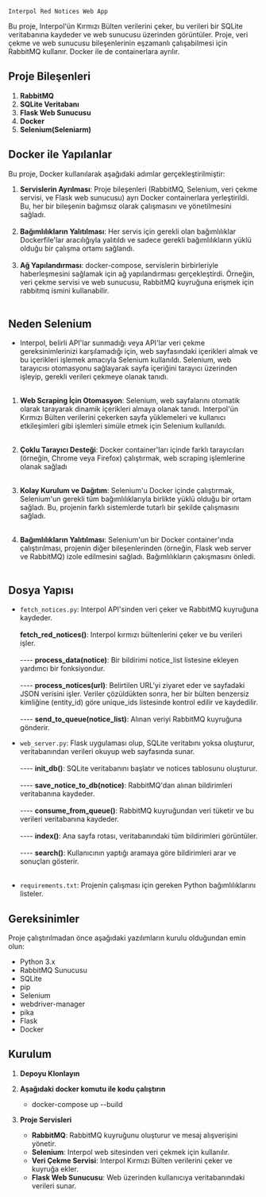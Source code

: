 `Interpol Red Notices Web App`

Bu proje, Interpol'ün Kırmızı Bülten verilerini çeker, bu verileri bir SQLite veritabanına kaydeder ve web sunucusu üzerinden görüntüler. Proje, veri çekme ve web sunucusu bileşenlerinin eşzamanlı çalışabilmesi için RabbitMQ kullanır. Docker ile de containerlara ayrılır.

## Proje Bileşenleri

1. **RabbitMQ**
2. **SQLite Veritabanı**
3. **Flask Web Sunucusu**
4. **Docker**
5. **Selenium(Seleniarm)** 

## Docker ile Yapılanlar
Bu proje, Docker kullanılarak aşağıdaki adımlar gerçekleştirilmiştir:

1. __Servislerin Ayrılması__: Proje bileşenleri (RabbitMQ, Selenium, veri çekme servisi, ve Flask web sunucusu) ayrı Docker containerlara yerleştirildi. Bu, her bir bileşenin bağımsız olarak çalışmasını ve yönetilmesini sağladı.<br><br>
2. __Bağımlılıkların Yalıtılması__: Her servis için gerekli olan bağımlılıklar Dockerfile'lar aracılığıyla yalıtıldı ve sadece gerekli bağımlılıkların yüklü olduğu bir çalışma ortamı sağlandı.<br><br>
3. __Ağ Yapılandırması__: docker-compose, servislerin birbirleriyle haberleşmesini sağlamak için ağ yapılandırması gerçekleştirdi. Örneğin, veri çekme servisi ve web sunucusu, RabbitMQ kuyruğuna erişmek için rabbitmq ismini kullanabilir.<br><br>

## Neden Selenium
- Interpol, belirli API'lar sunmadığı veya API'lar veri çekme gereksinimlerinizi karşılamadığı için, web sayfasındaki içerikleri almak ve bu içerikleri işlemek amacıyla Selenium kullanıldı. Selenium, web tarayıcısı otomasyonu sağlayarak sayfa içeriğini tarayıcı üzerinden işleyip, gerekli verileri çekmeye olanak tanıdı.<br><br>

1. **Web Scraping İçin Otomasyon**: Selenium, web sayfalarını otomatik olarak tarayarak dinamik içerikleri almaya olanak tanıdı. Interpol'ün Kırmızı Bülten verilerini çekerken sayfa yüklemeleri ve kullanıcı etkileşimleri gibi işlemleri simüle etmek için Selenium kullanıldı.<br><br>
2. **Çoklu Tarayıcı Desteği**: Docker container'ları içinde farklı tarayıcıları (örneğin, Chrome veya Firefox) çalıştırmak, web scraping işlemlerine olanak sağladı<br><br>
3. **Kolay Kurulum ve Dağıtım**: Selenium'u Docker içinde çalıştırmak, Selenium'un gerekli tüm bağımlılıklarıyla birlikte yüklü olduğu bir ortam sağladı. Bu, projenin farklı sistemlerde tutarlı bir şekilde çalışmasını sağladı.<br><br>

4. **Bağımlılıkların Yalıtılması**: Selenium'un bir Docker container'ında çalıştırılması, projenin diğer bileşenlerinden (örneğin, Flask web server ve RabbitMQ) izole edilmesini sağladı. Bağımlılıkların çakışmasını önledi.<br><br>
## Dosya Yapısı

- `fetch_notices.py`: Interpol API'sinden veri çeker ve RabbitMQ kuyruğuna kaydeder.<br><br>
        **fetch_red_notices()**: Interpol kırmızı bültenlerini çeker ve bu verileri işler.<br><br>
            ---- __process_data(notice)__: Bir bildirimi notice_list listesine ekleyen yardımcı bir fonksiyondur.<br><br>
            ---- __process_notices(url)__: Belirtilen URL'yi ziyaret eder ve sayfadaki JSON verisini işler. Veriler çözüldükten sonra, her bir bülten benzersiz kimliğine (entity_id) göre unique_ids  listesinde kontrol edilir ve kaydedilir.<br><br>
        ---- **send_to_queue(notice_list)**: Alınan veriyi RabbitMQ kuyruğuna gönderir.

- `web_server.py`: Flask uygulaması olup, SQLite veritabını yoksa oluşturur, veritabanından verileri okuyup web sayfasında sunar. <br><br>
    ---- **init_db()**: SQLite veritabanını başlatır ve notices tablosunu oluşturur.<br><br>
    ---- **save_notice_to_db(notice)**: RabbitMQ'dan alınan bildirimleri veritabanına kaydeder.<br><br>
    ---- **consume_from_queue()**: RabbitMQ kuyruğundan veri tüketir ve bu verileri veritabanına kaydeder.<br><br>
    ---- **index()**: Ana sayfa rotası, veritabanındaki tüm bildirimleri görüntüler.<br><br>
    ---- **search()**: Kullanıcının yaptığı aramaya göre bildirimleri arar ve sonuçları gösterir.<br><br>

- `requirements.txt`: Projenin çalışması için gereken Python bağımlılıklarını listeler.


## Gereksinimler

Proje çalıştırılmadan önce aşağıdaki yazılımların kurulu olduğundan emin olun:

- Python 3.x
- RabbitMQ Sunucusu
- SQLite 
- pip 
- Selenium
- webdriver-manager
- pika
- Flask
- Docker

## Kurulum

1. **Depoyu Klonlayın**

2. **Aşağıdaki docker komutu ile kodu çalıştırın**
    - docker-compose up --build

3. **Proje Servisleri**
    - __RabbitMQ__: RabbitMQ kuyruğunu oluşturur ve mesaj alışverişini yönetir.
    - __Selenium__: Interpol web sitesinden veri çekmek için kullanılır.
    - __Veri Çekme Servisi__: Interpol Kırmızı Bülten verilerini çeker ve kuyruğa ekler.
    - __Flask Web Sunucusu__: Web üzerinden kullanıcıya veritabanındaki verileri sunar.


